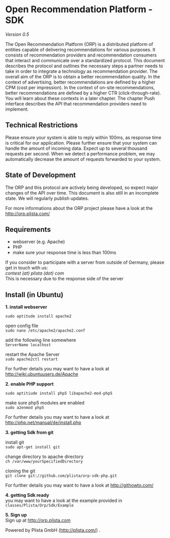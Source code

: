 Open Recommendation Platform - SDK
==================================
*Version 0.5*

The Open Recommendation Platform (ORP) is a distributed platform of entities capable of delivering recommendations for various purposes. It consists of recommendation providers and recommendation consumers that interact and communicate over a standardized protocol. This document describes the protocol and outlines the necessary steps a partner needs to take in order to integrate a technology as recommendation provider. The overall aim of the ORP is to obtain a better recommendation quality. In the context of advertising, better recommendations are defined by a higher CPM (cost per impression). In the context of on-site recommendations, better recommendations are defined by a higher CTR (click-through-rate). You will learn about these contexts in a later chapter. The chapter Push interface describes the API that recommendation providers need to implement.

Technical Restrictions
----------------------

Please ensure your system is able to reply within 100ms, as response time is critical for our application. Please further ensure that your system can handle the amount of incoming data. Expect up to several thousand requests per second. When we detect a performance problem, we may automatically decrease the amount of requests forwarded to your system.


State of Development
--------------------
The ORP and this protocol are actively being developed, so expect major changes of the API over time. This document is also still in an incomplete state. We will regularly publish updates.

For more informations about the ORP project please have a look at the http://orp.plista.com/




Requirements
------------
-  webserver (e.g. Apache)
-  PHP
-  make sure your response time is less than 100ms

If you consider to participate with a server from outside of Germany, please get in touch with us:<br>
*contest (at) plista (dot) com* <br>
This is necessary due to the response side of the server

Install (in Ubuntu)
-------------------

**1. install webserver**


`sudo aptitude install apache2`

open config file<br>
`sudo nano /etc/apache2/apache2.conf`

 add the following line somewhere<br>
`ServerName localhost`

 restart the Apache Server<br>
`sudo apache2ctl restart`

For further details you may want to have a look at http://wiki.ubuntuusers.de/Apache


**2. enable PHP support**

`sudo aptitiude install php5 libapache2-mod-php5`

make sure php5 modules are enabled<br>
`sudo a2enmod php5`

For further details you may want to have a look at http://php.net/manual/de/install.php

**3. getting Sdk from git**

 install git<br>
`sudo apt-get install git`

 change directory to apache directory<br>
`ch /var/www/yourSpecifiedDirectory`

 cloning the git<br>
`git clone git://github.com/plista/orp-sdk-php.git`

For further details you may want to have a look at http://githowto.com/

**4. getting Sdk ready** <br>
you may want to have a look at the example provided in `classes/Plista/Orp/Sdk/Example`

**5. Sign up** <br>
Sign up at http://orp.plista.com




Powered by Plista GmbH (http://plista.com/) .